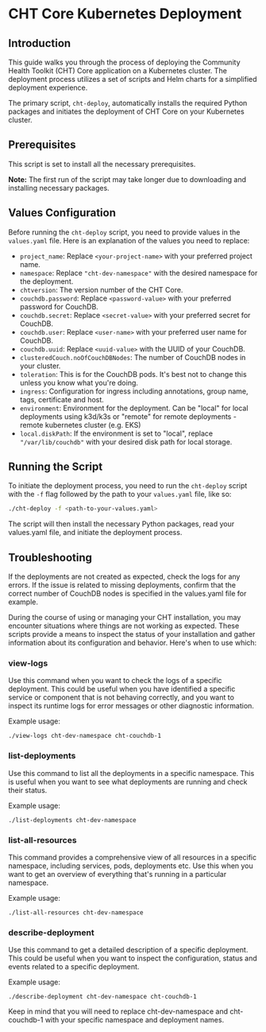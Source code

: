 # CHT Core Kubernetes Deployment

## Introduction

This guide walks you through the process of deploying the Community Health Toolkit (CHT) Core application on a Kubernetes cluster. The deployment process utilizes a set of scripts and Helm charts for a simplified deployment experience.

The primary script, `cht-deploy`, automatically installs the required Python packages and initiates the deployment of CHT Core on your Kubernetes cluster.

## Prerequisites

This script is set to install all the necessary prerequisites.

**Note:** The first run of the script may take longer due to downloading and installing necessary packages.

## Values Configuration

Before running the `cht-deploy` script, you need to provide values in the `values.yaml` file. Here is an explanation of the values you need to replace:

- `project_name`: Replace `<your-project-name>` with your preferred project name.
- `namespace`: Replace `"cht-dev-namespace"` with the desired namespace for the deployment.
- `chtversion`: The version number of the CHT Core.
- `couchdb.password`: Replace `<password-value>` with your preferred password for CouchDB.
- `couchdb.secret`: Replace `<secret-value>` with your preferred secret for CouchDB.
- `couchdb.user`: Replace `<user-name>` with your preferred user name for CouchDB.
- `couchdb.uuid`: Replace `<uuid-value>` with the UUID of your CouchDB.
- `clusteredCouch.noOfCouchDBNodes`: The number of CouchDB nodes in your cluster.
- `toleration`: This is for the CouchDB pods. It's best not to change this unless you know what you're doing.
- `ingress`: Configuration for ingress including annotations, group name, tags, certificate and host.
- `environment`: Environment for the deployment. Can be "local" for local deployments using k3d/k3s or "remote" for remote deployments - remote kubernetes cluster (e.g. EKS)
- `local.diskPath`: If the environment is set to "local", replace `"/var/lib/couchdb"` with your desired disk path for local storage.

## Running the Script

To initiate the deployment process, you need to run the `cht-deploy` script with the `-f` flag followed by the path to your `values.yaml` file, like so:

```bash
./cht-deploy -f <path-to-your-values.yaml>
```

The script will then install the necessary Python packages, read your values.yaml file, and initiate the deployment process.

## Troubleshooting

If the deployments are not created as expected, check the logs for any errors. If the issue is related to missing deployments, confirm that the correct number of CouchDB nodes is specified in the values.yaml file for example.

During the course of using or managing your CHT installation, you may encounter situations where things are not working as expected. These scripts provide a means to inspect the status of your installation and gather information about its configuration and behavior. Here's when to use which:

### view-logs <namespace> <deployment>
    
Use this command when you want to check the logs of a specific deployment. This could be useful when you have identified a specific service or component that is not behaving correctly, and you want to inspect its runtime logs for error messages or other diagnostic information.

Example usage: 
    
    ./view-logs cht-dev-namespace cht-couchdb-1

### list-deployments <namespace>
    
Use this command to list all the deployments in a specific namespace. This is useful when you want to see what deployments are running and check their status.

Example usage: 
    
    ./list-deployments cht-dev-namespace

### list-all-resources <namespace>
    
This command provides a comprehensive view of all resources in a specific namespace, including services, pods, deployments etc. Use this when you want to get an overview of everything that's running in a particular namespace.

Example usage: 
    
    ./list-all-resources cht-dev-namespace

### describe-deployment <namespace> <deployment>
    
Use this command to get a detailed description of a specific deployment. This could be useful when you want to inspect the configuration, status and events related to a specific deployment.

Example usage: 
    
    ./describe-deployment cht-dev-namespace cht-couchdb-1

Keep in mind that you will need to replace cht-dev-namespace and cht-couchdb-1 with your specific namespace and deployment names.
